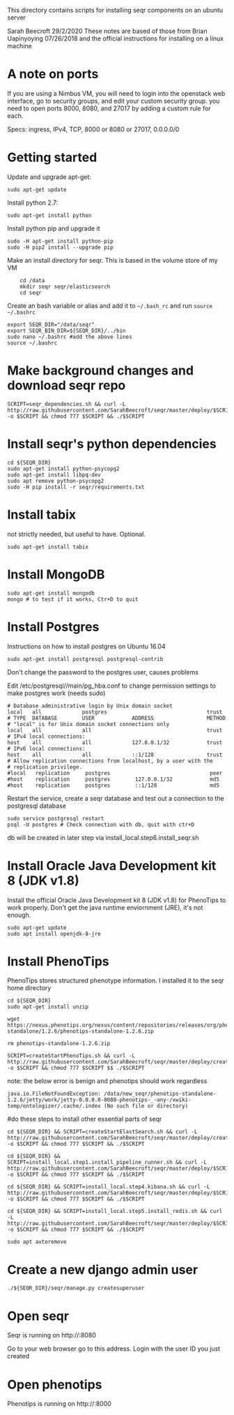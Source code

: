This directory contains scripts for installing seqr components on an ubuntu  server

Sarah Beecroft 29/2/2020
These notes are based of those from Brian Uapinyoying 07/26/2018 and the official instructions for installing on a linux machine

# A note on ports
If you are using a Nimbus VM, you will need to login into the openstack web interface, go to security groups, and edit your custom security group. you need to open ports 8000, 8080, and 27017 by adding a custom rule for each. 

Specs: ingress, IPv4, TCP, 8000 or 8080 or 27017, 0.0.0.0/0 


# Getting started
Update and upgrade apt-get:

    sudo apt-get update

Install python 2.7: 
    
    sudo apt-get install python

Install python pip and upgrade it

    sudo -H apt-get install python-pip
    sudo -H pip2 install --upgrade pip

Make an install directory for seqr. This is based in the volume store of my VM
        
        cd /data
        mkdir seqr seqr/elasticsearch
        cd seqr


Create an bash variable or alias and add it to `~/.bash_rc` and run `source ~/.bashrc`

    export SEQR_DIR="/data/seqr"
    export SEQR_BIN_DIR=${SEQR_DIR}/../bin
    sudo nano ~/.bashrc #add the above lines
    source ~/.bashrc

# Make background changes and download seqr repo

    SCRIPT=seqr_dependencies.sh && curl -L http://raw.githubusercontent.com/SarahBeecroft/seqr/master/deploy/$SCRIPT -o $SCRIPT && chmod 777 $SCRIPT && ./$SCRIPT

# Install seqr's python dependencies

    cd ${SEQR_DIR}
    sudo apt-get install python-psycopg2
    sudo apt-get install libpq-dev
    sudo apt remove python-psycopg2
    sudo -H pip install -r seqr/requirements.txt

# Install tabix 
not strictly needed, but useful to have. Optional.

    sudo apt-get install tabix

# Install MongoDB

    sudo apt-get install mongodb
    mongo # to test if it works, Ctr+D to quit

# Install Postgres 
Instructions on how to install postgres on Ubuntu 16.04

    sudo apt-get install postgresql postgresql-contrib

Don't change the password to the postgres user, causes problems

Edit /etc/postgresql/<version>/main/pg_hba.conf to change permission settings to make postgres work (needs sudo)

    # Database administrative login by Unix domain socket
    local   all             postgres                                trust
    # TYPE  DATABASE        USER            ADDRESS                 METHOD
    # "local" is for Unix domain socket connections only
    local   all             all                                     trust
    # IPv4 local connections:
    host    all             all             127.0.0.1/32            trust
    # IPv6 local connections:
    host    all             all             ::1/128                 trust
    # Allow replication connections from localhost, by a user with the
    # replication privilege.
    #local   replication     postgres                                peer
    #host    replication     postgres        127.0.0.1/32            md5
    #host    replication     postgres        ::1/128                 md5

Restart the service, create a seqr database and test out a connection to the postgresql database

    sudo service postgresql restart
    psql -U postgres # Check connection with db, quit with ctr+D

db will be created in later step via install_local.step6.install_seqr.sh

# Install Oracle Java Development kit 8 (JDK v1.8)

Install the official Oracle Java Development kit 8 (JDK v1.8) for PhenoTips to work properly. Don't get the java runtime enviornment (JRE), it's not enough.

    sudo apt-get update
    sudo apt install openjdk-8-jre

# Install PhenoTips 
PhenoTips stores structured phenotype information. I installed it to the seqr home directory

    cd ${SEQR_DIR}
    sudo apt-get install unzip

    wget https://nexus.phenotips.org/nexus/content/repositories/releases/org/phenotips/phenotips-standalone/1.2.6/phenotips-standalone-1.2.6.zip

    rm phenotips-standalone-1.2.6.zip

    SCRIPT=createStartPhenoTips.sh && curl -L http://raw.githubusercontent.com/SarahBeecroft/seqr/master/deploy/createStartPhenoTips.sh -o $SCRIPT && chmod 777 $SCRIPT $$ ./$SCRIPT

note: the below error is benign and phenotips should work regardless

    java.io.FileNotFoundException: /data/new_seqr/phenotips-standalone-1.2.6/jetty/work/jetty-0.0.0.0-8080-phenotips-_-any-/xwiki-temp/ontologizer/.cache/.index (No such file or directory)

#do these steps to install other essential parts of seqr

    cd ${SEQR_DIR} && SCRIPT=createStartElastSearch.sh && curl -L http://raw.githubusercontent.com/SarahBeecroft/seqr/master/deploy/createStartElastSearch.sh -o $SCRIPT && chmod 777 $SCRIPT && ./$SCRIPT

    cd ${SEQR_DIR} && SCRIPT=install_local.step1.install_pipeline_runner.sh && curl -L http://raw.githubusercontent.com/SarahBeecroft/seqr/master/deploy/$SCRIPT -o $SCRIPT && chmod 777 $SCRIPT && ./$SCRIPT

    cd ${SEQR_DIR} && SCRIPT=install_local.step4.kibana.sh && curl -L http://raw.githubusercontent.com/SarahBeecroft/seqr/master/deploy/$SCRIPT -o $SCRIPT && chmod 777 $SCRIPT && ./$SCRIPT

    cd ${SEQR_DIR} && SCRIPT=install_local.step5.install_redis.sh && curl -L http://raw.githubusercontent.com/SarahBeecroft/seqr/master/deploy/$SCRIPT -o $SCRIPT && chmod 777 $SCRIPT && ./$SCRIPT

    sudo apt autoremove

# Create a new django admin user

    ./${SEQR_DIR}/seqr/manage.py createsuperuser

# Open seqr
Seqr is running on http://<yourIP>:8080

Go to your web browser go to this address. Login with the user ID you just created

# Open phenotips

Phenotips is running on http://<yourIP>:8000
